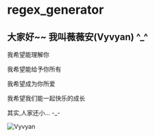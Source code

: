 # regex_generator
## 大家好~~ 我叫薇薇安(Vyvyan) ^_^


我希望能理解你  

我希望能给予你所有  

我希望成为你所爱  

我希望我们能一起快乐的成长  

其实,人家还小... -_-  

![Vyvyan](http://pheker.cn/ssm/static/Vyvyan.png)
